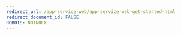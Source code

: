 ```yaml
---
redirect_url: /app-service-web/app-service-web-get-started-html
redirect_document_id: FALSE 
ROBOTS: NOINDEX
---
```

